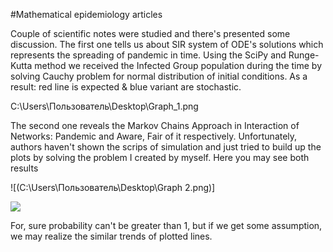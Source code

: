#Mathematical epidemiology articles


Couple of scientific notes were studied and there's presented some discussion.
The first one tells us about SIR system of ODE's solutions which represents the spreading of pandemic in time.
Using the SciPy and Runge-Kutta method we received the Infected Group population during the time by solving Cauchy problem for normal distribution
of initial conditions. As a result: red line is expected & blue variant are stochastic.


C:\\Users\\Пользователь\\Desktop\\Graph_1.png

The second one reveals the Markov Chains Approach in Interaction of Networks:
Pandemic and Aware, Fair of it respectively. Unfortunately, authors haven't shown the scrips of simulation and just tried to build up the plots by solving the problem I created by myself. Here you may see both results

![(C:\Users\Пользователь\Desktop\Graph 2.png)]

![](C:\Users\Пользователь\Desktop\gr2.png)

For, sure probability can't be greater than 1, but if we get some assumption, we may realize the similar trends of plotted lines.


